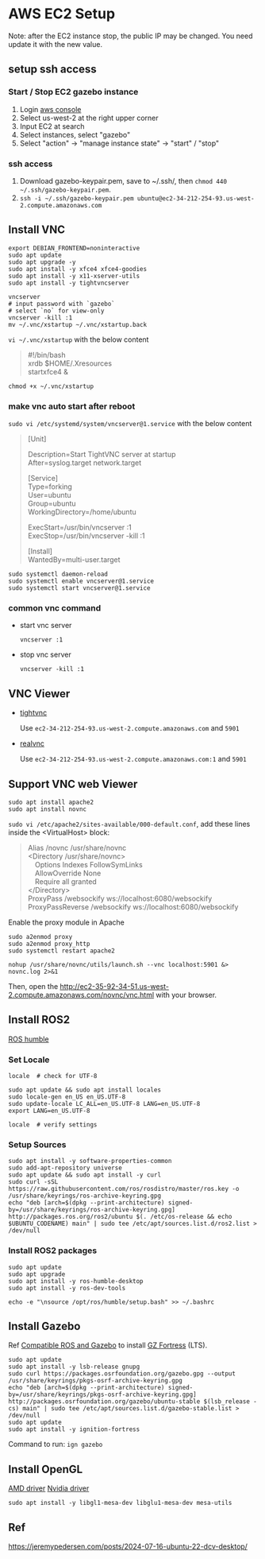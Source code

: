 # AWS EC2 Setup

Note: after the EC2 instance stop, the public IP may be changed. You need update it with the new value.

## setup ssh access

### Start / Stop EC2 gazebo instance
1. Login [aws console](https://009160038406.signin.aws.amazon.com/console)
2. Select us-west-2 at the right upper corner
3. Input EC2 at search
4. Select instances, select "gazebo"
5. Select "action" -> "manage instance state" -> "start" / "stop"

### ssh access
1. Download gazebo-keypair.pem, save to ~/.ssh/, then `chmod 440 ~/.ssh/gazebo-keypair.pem`.
2. `ssh -i ~/.ssh/gazebo-keypair.pem ubuntu@ec2-34-212-254-93.us-west-2.compute.amazonaws.com`

## Install VNC
```
export DEBIAN_FRONTEND=noninteractive
sudo apt update
sudo apt upgrade -y
sudo apt install -y xfce4 xfce4-goodies
sudo apt install -y x11-xserver-utils
sudo apt install -y tightvncserver

vncserver
# input password with `gazebo`
# select `no` for view-only
vncserver -kill :1
mv ~/.vnc/xstartup ~/.vnc/xstartup.back
```

`vi ~/.vnc/xstartup` with the below content

>#!/bin/bash  
xrdb $HOME/.Xresources  
startxfce4 &

`chmod +x ~/.vnc/xstartup`

### make vnc auto start after reboot
`sudo vi /etc/systemd/system/vncserver@1.service` with the below content

<blockquote>
[Unit]  

Description=Start TightVNC server at startup  
After=syslog.target network.target  
  
[Service]  
Type=forking  
User=ubuntu  
Group=ubuntu  
WorkingDirectory=/home/ubuntu  
  
ExecStart=/usr/bin/vncserver :1  
ExecStop=/usr/bin/vncserver -kill :1  
  
[Install]  
WantedBy=multi-user.target
</blockquote>

```
sudo systemctl daemon-reload
sudo systemctl enable vncserver@1.service
sudo systemctl start vncserver@1.service
```

### common vnc command
- start vnc server

  `vncserver :1`

- stop vnc server

  `vncserver -kill :1`

## VNC Viewer

- [tightvnc](https://remoteripple.com/download/)

  Use `ec2-34-212-254-93.us-west-2.compute.amazonaws.com` and `5901`

- [realvnc](https://www.realvnc.com/en/connect/download/viewer/macos/?lai_sr=0-4&lai_sl=l)

  Use `ec2-34-212-254-93.us-west-2.compute.amazonaws.com:1` and `5901`

## Support VNC web Viewer

```
sudo apt install apache2
sudo apt install novnc
```

`sudo vi /etc/apache2/sites-available/000-default.conf`, add these lines inside the \<VirtualHost\> block:

>Alias /novnc /usr/share/novnc  
\<Directory /usr/share/novnc\>  
&emsp;Options Indexes FollowSymLinks  
&emsp;AllowOverride None  
&emsp;Require all granted  
\</Directory\>  
ProxyPass /websockify ws://localhost:6080/websockify  
ProxyPassReverse /websockify ws://localhost:6080/websockify

Enable the proxy module in Apache
```
sudo a2enmod proxy
sudo a2enmod proxy_http
sudo systemctl restart apache2
```

`nohup /usr/share/novnc/utils/launch.sh --vnc localhost:5901 &> novnc.log 2>&1`

Then, open the http://ec2-35-92-34-51.us-west-2.compute.amazonaws.com/novnc/vnc.html with your browser.

## Install ROS2
[ROS humble](https://docs.ros.org/en/humble/Installation.html)

### Set Locale
```
locale  # check for UTF-8

sudo apt update && sudo apt install locales
sudo locale-gen en_US en_US.UTF-8
sudo update-locale LC_ALL=en_US.UTF-8 LANG=en_US.UTF-8
export LANG=en_US.UTF-8

locale  # verify settings
```
### Setup Sources
```
sudo apt install -y software-properties-common
sudo add-apt-repository universe
sudo apt update && sudo apt install -y curl
sudo curl -sSL https://raw.githubusercontent.com/ros/rosdistro/master/ros.key -o /usr/share/keyrings/ros-archive-keyring.gpg
echo "deb [arch=$(dpkg --print-architecture) signed-by=/usr/share/keyrings/ros-archive-keyring.gpg] http://packages.ros.org/ros2/ubuntu $(. /etc/os-release && echo $UBUNTU_CODENAME) main" | sudo tee /etc/apt/sources.list.d/ros2.list > /dev/null
```
### Install ROS2 packages
```
sudo apt update
sudo apt upgrade
sudo apt install -y ros-humble-desktop
sudo apt install -y ros-dev-tools

echo -e "\nsource /opt/ros/humble/setup.bash" >> ~/.bashrc
```

## Install Gazebo
Ref [Compatible ROS and Gazebo](https://gazebosim.org/docs/harmonic/ros_installation/#summary-of-compatible-ros-and-gazebo-combinations) to install [GZ Fortress](https://gazebosim.org/docs/fortress/install_ubuntu/) (LTS).
```
sudo apt update
sudo apt install -y lsb-release gnupg
sudo curl https://packages.osrfoundation.org/gazebo.gpg --output /usr/share/keyrings/pkgs-osrf-archive-keyring.gpg
echo "deb [arch=$(dpkg --print-architecture) signed-by=/usr/share/keyrings/pkgs-osrf-archive-keyring.gpg] http://packages.osrfoundation.org/gazebo/ubuntu-stable $(lsb_release -cs) main" | sudo tee /etc/apt/sources.list.d/gazebo-stable.list > /dev/null
sudo apt update
sudo apt install -y ignition-fortress
```

Command to run: `ign gazebo`

## Install OpenGL
[AMD driver](https://docs.aws.amazon.com/AWSEC2/latest/UserGuide/install-amd-driver.html)
[Nvidia driver](https://docs.aws.amazon.com/AWSEC2/latest/UserGuide/install-nvidia-driver.html#nvidia-GRID-driver)

```
sudo apt install -y libgl1-mesa-dev libglu1-mesa-dev mesa-utils

```

## Ref

https://jeremypedersen.com/posts/2024-07-16-ubuntu-22-dcv-desktop/
